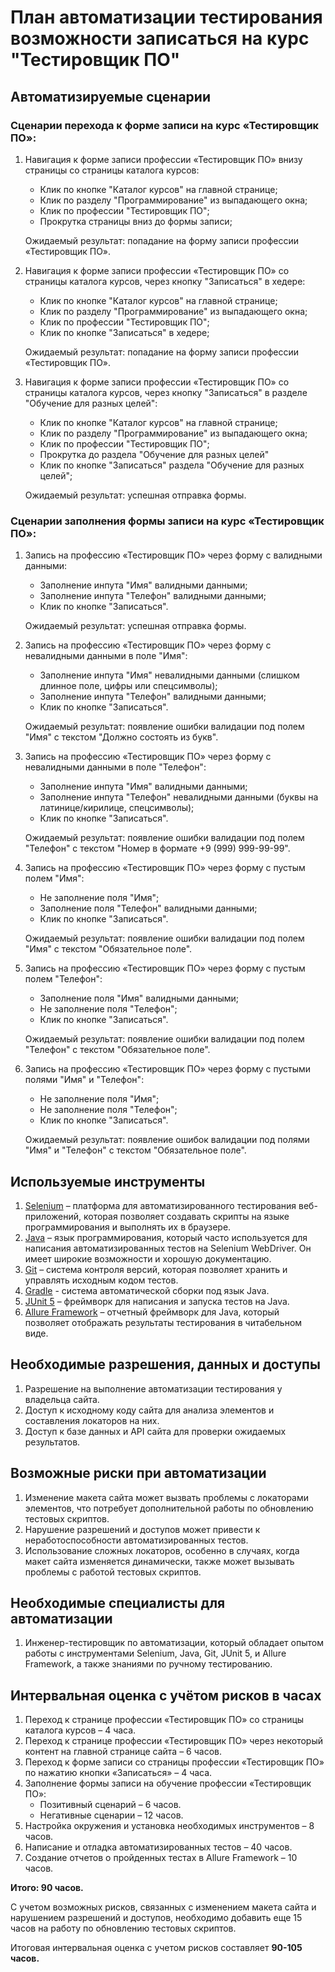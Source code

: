 # План автоматизации тестирования возможности записаться на курс "Тестировщик ПО"

## Автоматизируемые сценарии

### Сценарии перехода к форме записи на курс «Тестировщик ПО»:

1. Навигация к форме записи профессии «Тестировщик ПО» внизу страницы со страницы каталога курсов:
   - Клик по кнопке "Каталог курсов" на главной странице;
   - Клик по разделу "Программирование" из выпадающего окна;
   - Клик по профессии "Тестировщик ПО";
   - Прокрутка страницы вниз до формы записи;

   Ожидаемый результат: попадание на форму записи профессии «Тестировщик ПО».

2. Навигация к форме записи профессии «Тестировщик ПО» со страницы каталога курсов, через кнопку "Записаться" в хедере:
   - Клик по кнопке "Каталог курсов" на главной странице;
   - Клик по разделу "Программирование" из выпадающего окна;
   - Клик по профессии "Тестировщик ПО";
   - Клик по кнопке "Записаться" в хедере;

   Ожидаемый результат: попадание на форму записи профессии «Тестировщик ПО».

3. Навигация к форме записи профессии «Тестировщик ПО» со страницы каталога курсов, через кнопку "Записаться" в разделе "Обучение для разных целей":
   - Клик по кнопке "Каталог курсов" на главной странице;
   - Клик по разделу "Программирование" из выпадающего окна;
   - Клик по профессии "Тестировщик ПО";
   - Прокрутка до раздела "Обучение для разных целей"
   - Клик по кнопке "Записаться" раздела "Обучение для разных целей";

   Ожидаемый результат: успешная отправка формы.

### Сценарии заполнения формы записи на курс «Тестировщик ПО»:

1. Запись на профессию «Тестировщик ПО» через форму с валидными данными:
   - Заполнение инпута "Имя" валидными данными;
   - Заполнение инпута "Телефон" валидными данными;
   - Клик по кнопке "Записаться".

   Ожидаемый результат: успешная отправка формы.

2. Запись на профессию «Тестировщик ПО» через форму с невалидными данными в поле "Имя":
   - Заполнение инпута "Имя" невалидными данными (слишком длинное поле, цифры или спецсимволы);
   - Заполнение инпута "Телефон" валидными данными;
   - Клик по кнопке "Записаться".

   Ожидаемый результат: появление ошибки валидации под полем "Имя" с текстом "Должно состоять из букв".
   
3. Запись на профессию «Тестировщик ПО» через форму с невалидными данными в поле "Телефон":
   - Заполнение инпута "Имя" валидными данными;
   - Заполнение инпута "Телефон" невалидными данными (буквы на латинице/кирилице, спецсимволы);
   - Клик по кнопке "Записаться".

   Ожидаемый результат: появление ошибки валидации под полем "Телефон" с текстом "Номер в формате +9 (999) 999-99-99".
   
4. Запись на профессию «Тестировщик ПО» через форму с пустым полем "Имя":
   - Не заполнение поля "Имя";
   - Заполнение поля "Телефон" валидными данными;
   - Клик по кнопке "Записаться".

   Ожидаемый результат: появление ошибки валидации под полем "Имя" с текстом "Обязательное поле".

5. Запись на профессию «Тестировщик ПО» через форму с пустым полем "Телефон":
   - Заполнение поля "Имя" валидными данными;
   - Не заполнение поля "Телефон";
   - Клик по кнопке "Записаться".

   Ожидаемый результат: появление ошибки валидации под полем "Телефон" с текстом "Обязательное поле".

6. Запись на профессию «Тестировщик ПО» через форму с пустыми полями "Имя" и "Телефон":
   - Не заполнение поля "Имя";
   - Не заполнение поля "Телефон";
   - Клик по кнопке "Записаться".

   Ожидаемый результат: появление ошибок валидации под полями "Имя" и "Телефон" с текстом "Обязательное поле".

## Используемые инструменты

1. [Selenium](https://www.selenium.dev/) – платформа для автоматизированного тестирования веб-приложений, которая позволяет создавать скрипты на языке программирования и выполнять их в браузере.
2. [Java](https://www.java.com/) – язык программирования, который часто используется для написания автоматизированных тестов на Selenium WebDriver. Он имеет широкие возможности и хорошую документацию.
3. [Git](https://git-scm.com/) – система контроля версий, которая позволяет хранить и управлять исходным кодом тестов.
4. [Gradle](https://gradle.org/) - система автоматической сборки под язык Java.
5. [JUnit 5](https://junit.org/junit5/) – фреймворк для написания и запуска тестов на Java.
6. [Allure Framework](https://github.com/allure-framework/allure-java) – отчетный фреймворк для Java, который позволяет отображать результаты тестирования в читабельном виде.

## Необходимые разрешения, данных и доступы

1. Разрешение на выполнение автоматизации тестирования у владельца сайта.
2. Доступ к исходному коду сайта для анализа элементов и составления локаторов на них.
3. Доступ к базе данных и API сайта для проверки ожидаемых результатов.

## Возможные риски при автоматизации

1. Изменение макета сайта может вызвать проблемы с локаторами элементов, что потребует дополнительной работы по обновлению тестовых скриптов.
2. Нарушение разрешений и доступов может привести к неработоспособности автоматизированных тестов.
3. Использование сложных локаторов, особенно в случаях, когда макет сайта изменяется динамически, также может вызывать проблемы с работой тестовых скриптов.

## Необходимые специалисты для автоматизации

1. Инженер-тестировщик по автоматизации, который обладает опытом работы с инструментами Selenium, Java, Git, JUnit 5, и Allure Framework, а также знаниями по ручному тестированию.

## Интервальная оценка с учётом рисков в часах

1. Переход к странице профессии «Тестировщик ПО» со страницы каталога курсов – 4 часа.
2. Переход к странице профессии «Тестировщик ПО» через некоторый контент на главной странице сайта – 6 часов.
3. Переход к форме записи со страницы профессии «Тестировщик ПО» по нажатию кнопки «Записаться» – 4 часа.
4. Заполнение формы записи на обучение профессии «Тестировщик ПО»:
   - Позитивный сценарий – 6 часов.
   - Негативные сценарии – 12 часов.
5. Настройка окружения и установка необходимых инструментов – 8 часов.
6. Написание и отладка автоматизированных тестов – 40 часов.
7. Создание отчетов о пройденных тестах в Allure Framework – 10 часов.

**Итого: 90 часов.**

С учетом возможных рисков, связанных с изменением макета сайта и нарушением разрешений и доступов, необходимо добавить еще 15 часов на работу по обновлению тестовых скриптов.

Итоговая интервальная оценка с учетом рисков составляет **90-105 часов.**
